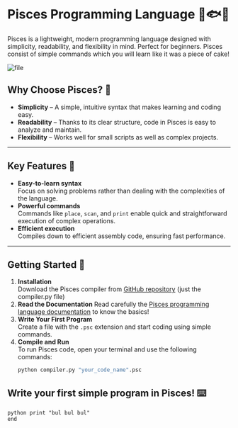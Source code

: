 # Pisces Programming Language 🌊🐟✨

Pisces is a lightweight, modern programming language designed with simplicity, readability, and flexibility in mind. Perfect for beginners. Pisces consist of simple commands which you will learn like it was a piece of cake!

![file](https://github.com/user-attachments/assets/5914f078-bebc-4755-8a32-747c4765e6e0)


## Why Choose Pisces? 🤔

- **Simplicity** – A simple, intuitive syntax that makes learning and coding easy.
- **Readability** – Thanks to its clear structure, code in Pisces is easy to analyze and maintain.
- **Flexibility** – Works well for small scripts as well as complex projects.

---

## Key Features 🔑

- **Easy-to-learn syntax**  
  Focus on solving problems rather than dealing with the complexities of the language.
- **Powerful commands**  
  Commands like `place`, `scan`, and `print` enable quick and straightforward execution of complex operations.
- **Efficient execution**  
  Compiles down to efficient assembly code, ensuring fast performance.

---

## Getting Started 🚀

1. **Installation**  
   Download the Pisces compiler from [GitHub repository](https://github.com/Kvmyk/Pisces) (just the compiler.py file)
2. **Read the Documentation**
   Read carefully the [Pisces programming language documentation](https://github.com/Kvmyk/Pisces/blob/main/Pisces%20documentation.md) to know the basics!
4. **Write Your First Program**  
   Create a file with the `.psc` extension and start coding using simple commands.
5. **Compile and Run**  
   To run Pisces code, open your terminal and use the following commands:
   ```bash
   python compiler.py "your_code_name".psc

## Write your first simple program in Pisces! ⌨️
```
python print "bul bul bul"
end
```
